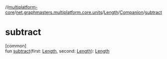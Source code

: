//[multiplatform-core](../../../../index.md)/[net.graphmasters.multiplatform.core.units](../../index.md)/[Length](../index.md)/[Companion](index.md)/[subtract](subtract.md)

# subtract

[common]\
fun [subtract](subtract.md)(first: [Length](../index.md), second: [Length](../index.md)): [Length](../index.md)

